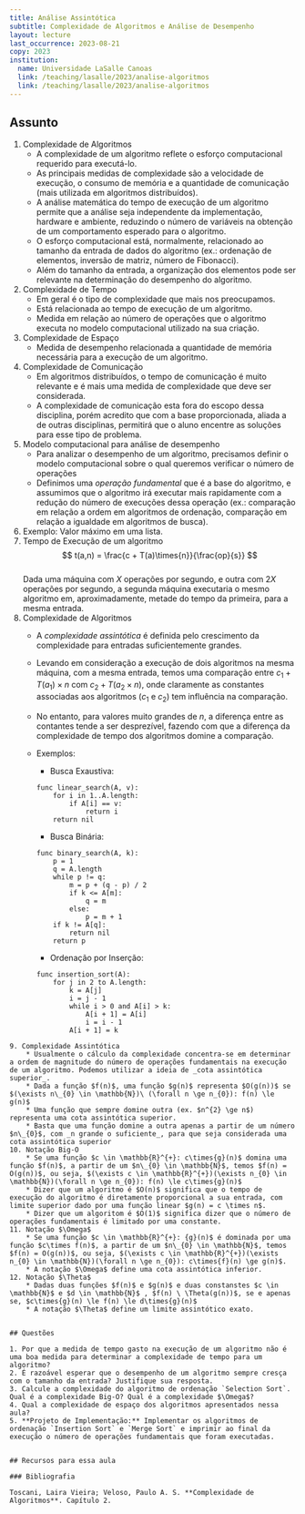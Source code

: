 ```yaml
---
title: Análise Assintótica
subtitle: Complexidade de Algoritmos e Análise de Desempenho
layout: lecture
last_occurrence: 2023-08-21
copy: 2023
institution:
  name: Universidade LaSalle Canoas
  link: /teaching/lasalle/2023/analise-algoritmos
  link: /teaching/lasalle/2023/analise-algoritmos
---
```


## Assunto

1. Complexidade de Algoritmos
    * A complexidade de um algoritmo reflete o esforço computacional requerido para executá-lo.
    * As principais medidas de complexidade são a velocidade de execução, o consumo de memória e a quantidade de comunicação (mais utilizada em algoritmos distribuídos).
    * A análise matemática do tempo de execução de um algoritmo permite que a análise seja independente da implementação, hardware e ambiente, reduzindo o número de variáveis na obtenção de um comportamento esperado para o algoritmo.
    * O esforço computacional está, normalmente, relacionado ao tamanho da entrada de dados do algoritmo (ex.: ordenação de elementos, inversão de matriz, número de Fibonacci).
    * Além do tamanho da entrada, a organização dos elementos pode ser relevante na determinação do desempenho do algoritmo.
2. Complexidade de Tempo
    * Em geral é o tipo de complexidade que mais nos preocupamos.
    * Está relacionada ao tempo de execução de um algoritmo.
    * Medida em relação ao número de operações que o algoritmo executa no modelo computacional utilizado na sua criação.
3. Complexidade de Espaço
    * Medida de desempenho relacionada a quantidade de memória necessária para a execução de um algoritmo.
4. Complexidade de Comunicação
    * Em algoritmos distribuídos, o tempo de comunicação é muito relevante e é mais uma medida de complexidade que deve ser considerada.
    * A complexidade de comunicação esta fora do escopo dessa disciplina, porém acredito que com a base proporcionada, aliada a de outras disciplinas, permitirá que o aluno encentre as soluções para esse tipo de problema.
5. Modelo computacional para análise de desempenho
    * Para analizar o desempenho de um algoritmo, precisamos definir o modelo computacional sobre o qual queremos verificar o número de operações
    * Definimos uma _operação fundamental_ que é a base do algoritmo, e assumimos que o algoritmo irá executar mais rapidamente com a redução do número de execuções dessa operação (ex.: comparação em relação a ordem em algoritmos de ordenação, comparação em relação a igualdade em algoritmos de busca).
6. Exemplo: Valor máximo em uma lista.
7. Tempo de Execução de um algoritmo<br/>
$$
t(a,n) = \frac{c + T(a)\times{n}}{\frac{op}{s}}
$$ 
<br/>Dada uma máquina com $X$ operações por segundo, e outra com $2X$ operações por segundo, a segunda máquina executaria o mesmo algoritmo em, aproximadamente, metade do tempo da primeira, para a mesma entrada.
8. Complexidade de Algoritmos
    * A _complexidade assintótica_ é definida pelo crescimento da complexidade para entradas suficientemente grandes.
    * Levando em consideração a execução de dois algoritmos na mesma máquina, com a mesma entrada, temos uma comparação entre $c_{1} + T(a_{1})\times{n}$ com $c_{2} + T(a_{2}\times{n})$, onde claramente as constantes associadas aos algoritmos ($c_{1}$ e $c_{2}$) tem influência na comparação.
    * No entanto, para valores muito grandes de $n$, a diferença entre as contantes tende a ser desprezível, fazendo com que a diferença da complexidade de tempo dos algoritmos domine a comparação.
    * Exemplos:
        * Busca Exaustiva:

        ```nohl
        func linear_search(A, v):
            for i in 1..A.length:
                if A[i] == v:
                    return i
            return nil
        ```

        * Busca Binária:

        ```nohl
        func binary_search(A, k):
            p = 1
            q = A.length
            while p != q:
                m = p + (q - p) / 2
                if k <= A[m]:
                    q = m
                else:
                    p = m + 1
            if k != A[q]:
                return nil
            return p
        ```

        * Ordenação por Inserção:

        ```nohl
        func insertion_sort(A):
            for j in 2 to A.length:
                k = A[j]
                i = j - 1
                while i > 0 and A[i] > k:
                    A[i + 1] = A[i]
                    i = i - 1
                A[i + 1] = k
```
9. Complexidade Assintótica
    * Usualmente o cálculo da complexidade concentra-se em determinar a ordem de magnitude do número de operações fundamentais na execução de um algoritmo. Podemos utilizar a ideia de _cota assintótica superior_.
    * Dada a função $f(n)$, uma função $g(n)$ representa $O(g(n))$ se $(\exists n\_{0} \in \mathbb{N})\ (\forall n \ge n_{0}): f(n) \le g(n)$
    * Uma função que sempre domine outra (ex. $n^{2} \ge n$) representa uma cota assintótica superior.
    * Basta que uma função domine a outra apenas a partir de um número $n\_{0}$, com _n grande o suficiente_, para que seja considerada uma cota assintótica superior
10. Notação Big-O
    * Se uma função $c \in \mathbb{R}^{+}: c\times{g}(n)$ domina uma função $f(n)$, a partir de um $n\_{0} \in \mathbb{N}$, temos $f(n) = O(g(n))$, ou seja, $(\exists c \in \mathbb{R}^{+})(\exists n_{0} \in \mathbb{N})(\forall n \ge n_{0}): f(n) \le c\times{g}(n)$
    * Dizer que um algoritmo é $O(n)$ significa que o tempo de execução do algoritmo é diretamente proporcional a sua entrada, com limite superior dado por uma função linear $g(n) = c \times n$.
    * Dizer que um algoritom é $O(1)$ significa dizer que o número de operações fundamentais é limitado por uma constante.
11. Notação $\Omega$
    * Se uma função $c \in \mathbb{R}^{+}: {g}(n)$ é dominada por uma função $c\times f(n)$, a partir de um $n\_{0} \in \mathbb{N}$, temos $f(n) = O(g(n))$, ou seja, $(\exists c \in \mathbb{R}^{+})(\exists n_{0} \in \mathbb{N})(\forall n \ge n_{0}): c\times{f}(n) \ge g(n)$.
    * A notação $\Omega$ define uma cota assintótica inferior.
12. Notação $\Theta$
    * Dadas duas funções $f(n)$ e $g(n)$ e duas constanstes $c \in \mathbb{N}$ e $d \in \mathbb{N}$ , $f(n) \ \Theta(g(n))$, se e apenas se, $c\times{g}(n) \le f(n) \le d\times{g}(n)$ 
    * A notação $\Theta$ define um limite assintótico exato.


## Questões

1. Por que a medida de tempo gasto na execução de um algoritmo não é uma boa medida para determinar a complexidade de tempo para um algoritmo?
2. É razoável esperar que o desempenho de um algoritmo sempre cresça com o tamanho da entrada? Justifique sua resposta.
3. Calcule a complexidade do algoritmo de ordenação `Selection Sort`. Qual é a complexidade Big-O? Qual é a complexidade $\Omega$?
4. Qual a complexidade de espaço dos algoritmos apresentados nessa aula?
5. **Projeto de Implementação:** Implementar os algoritmos de ordenação `Insertion Sort` e `Merge Sort` e imprimir ao final da execução o número de operações fundamentais que foram executadas.


## Recursos para essa aula

### Bibliografia

Toscani, Laira Vieira; Veloso, Paulo A. S. **Complexidade de Algoritmos**. Capítulo 2.
